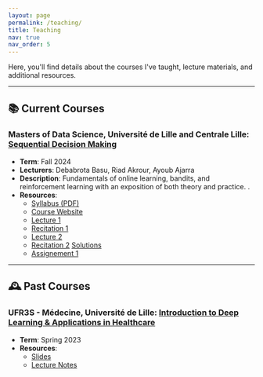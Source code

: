 ```yaml
---
layout: page
permalink: /teaching/
title: Teaching
nav: true
nav_order: 5
---
```


Here, you'll find details about the courses I've taught, lecture materials, and additional resources.

---

## 📚 Current Courses

### Masters of Data Science, Université de Lille and Centrale Lille: [Sequential Decision Making](https://debabrota-basu.github.io/course_bandit_rl.html)
- **Term**: Fall 2024  
- **Lecturers**: Debabrota Basu, Riad Akrour, Ayoub Ajarra
- **Description**: Fundamentals of online learning, bandits, and reinforcement learning with an exposition of both theory and practice. .  
- **Resources**:  
  - [Syllabus (PDF)](link-to-syllabus)
  - [Course Website](https://debabrota-basu.github.io/course_bandit_rl.html)
  - [Lecture 1](/assets/M2_cours_materials/lectures/lecture1.pdf)
  - [Recitation 1]()
  - [Lecture 2]()
  - [Recitation 2]() [Solutions]()
  - [Assignement 1]()


---

## 🕰️ Past Courses

### UFR3S - Médecine, Université de Lille: [Introduction to Deep Learning & Applications in Healthcare](link-to-course-page-or-resource)
- **Term**: Spring 2023   
- **Resources**:  
  - [Slides](link-to-syllabus)
  - [Lecture Notes](link-to-lecture-notes)



